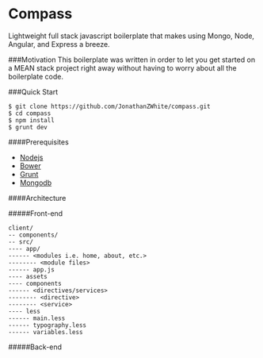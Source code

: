 Compass
=======

Lightweight full stack javascript boilerplate that makes using Mongo, Node, Angular, and Express a breeze.

###Motivation
This boilerplate was written in order to let you get started on a MEAN stack project right away without having to worry about all the boilerplate code. 

###Quick Start
```
$ git clone https://github.com/JonathanZWhite/compass.git
$ cd compass
$ npm install
$ grunt dev
```

####Prerequisites
- [Nodejs](http://nodejs.org/download/)
- [Bower](http://bower.io/)
- [Grunt](http://gruntjs.com/installing-grunt)
- [Mongodb](http://docs.mongodb.org/manual/installation/)

####Architecture

#####Front-end
```
client/ 
-- components/
-- src/
---- app/
------ <modules i.e. home, about, etc.>
-------- <module files>
------ app.js
---- assets
---- components
------ <directives/services>
-------- <directive>
-------- <service>
---- less
------ main.less
------ typography.less
------ variables.less
```


#####Back-end
